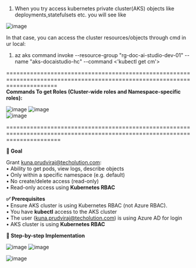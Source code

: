 1) When you try access kubernetes private cluster(AKS) objects like deployments,statefulsets etc. you will see like <br/>

![image](https://github.com/user-attachments/assets/f03ff602-f5d2-4e69-85c2-71e85fc2e132)  <br/>

In that case, you can access the cluster resources/objects through cmd in ur local:  <br/>
   1) az aks command invoke --resource-group "rg-doc-ai-studio-dev-01" --name "aks-docaistudio-hc" --command <'kubectl get cm'> <br/>

===========================================================================================================================
<br/> **Commands To get Roles (Cluster-wide roles and Namespace-specific roles):**  <br/>

![image](https://github.com/user-attachments/assets/af2d66b7-09ba-434c-bce5-9982f8d72c26)  ![image](https://github.com/user-attachments/assets/c05abb87-5721-4f4a-a8a8-b6c46def8c89)
<br/>
![image](https://github.com/user-attachments/assets/2fe59af2-95f3-4bbc-b5ee-49c7f07a2b6c) <br/>

============================================================================================================================

**🎯 Goal** <br/>

Grant kuna.prudviraj@techolution.com: <br/>
• Ability to get pods, view logs, describe objects <br/>
• Only within a specific namespace (e.g. default) <br/>
• No create/delete access (read-only) <br/>
• Read-only access using **Kubernetes RBAC** <br/>

**✅ Prerequisites**  <br/>
• Ensure AKS cluster is using Kubernetes RBAC (not Azure RBAC). <br/>
• You have **kubectl** access to the AKS cluster <br/>
• The user (kuna.prudviraj@techolution.com) is using Azure AD for login <br/>
• AKS cluster is using **Kubernetes RBAC** <br/>

**🧩 Step-by-step Implementation** <br/>

![image](https://github.com/user-attachments/assets/92ff628a-a624-4512-b615-11e9bd21f3b2)  ![image](https://github.com/user-attachments/assets/b9930757-cb95-4765-9e40-28b784041925) <br/> 

![image](https://github.com/user-attachments/assets/17a58caf-a366-4283-8e2c-101c6a09529b) <br/>






